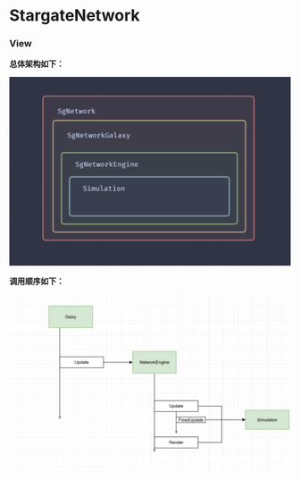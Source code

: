 # StargateNetwork

### View

**总体架构如下：**

![image-20240923015501896](./Pictures/image-20240923015501896.png)

**调用顺序如下：**

![image-20240930103907111](Pictures/image-20240930103907111.png)
